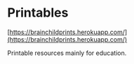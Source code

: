 # Printables

[https://brainchildprints.herokuapp.com/](https://brainchildprints.herokuapp.com/)

Printable resources mainly for education.
